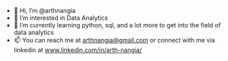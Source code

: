 - 👋 Hi, I’m @arthnangia
- 👀 I’m interested in Data Analytics
- 🌱 I’m currently learning python, sql, and a lot more to get into the field of data analytics
- 📫 You can reach me at arthnangia@gmail.com or connect with me via linkedin at www.linkedin.com/in/arth-nangia/

<!---
arthnangia/arthnangia is a ✨ special ✨ repository because its `README.md` (this file) appears on your GitHub profile.
You can click the Preview link to take a look at your changes.
--->
